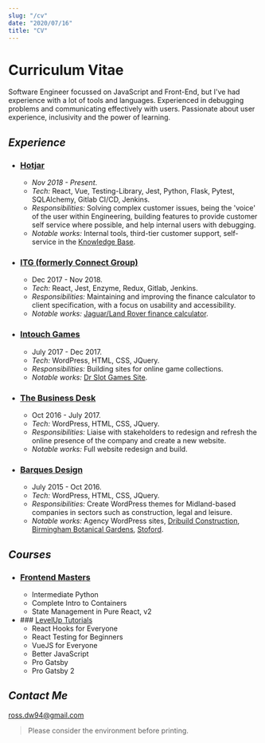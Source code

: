 ```yaml
---
slug: "/cv"
date: "2020/07/16"
title: "CV"
---
```

# Curriculum Vitae

Software Engineer focussed on JavaScript and Front-End, but I've had experience with a lot of tools and languages. Experienced in debugging problems and communicating effectively with users. Passionate about user experience, inclusivity and the power of learning.

## _Experience_

* ### [Hotjar](https://www.hotjar.com)
  - _Nov 2018 - Present_.
  - _Tech:_ React, Vue, Testing-Library, Jest, Python, Flask, Pytest, SQLAlchemy, Gitlab CI/CD, Jenkins.
  - _Responsibilities:_ Solving complex customer issues, being the 'voice' of the user within Engineering, building features to provide customer self service where possible, and help internal users with debugging.
  - _Notable works:_ Internal tools, third-tier customer support, self-service in the [Knowledge Base](https://help.hotjar.com).

* ### [ITG (formerly Connect Group)](https://www.itg.co.uk/)
  - Dec 2017 - Nov 2018.
  - _Tech:_ React, Jest, Enzyme, Redux, Gitlab, Jenkins.
  - _Responsibilities:_ Maintaining and improving the finance calculator to client specification, with a focus on usability and accessibility.
  - _Notable works:_ [Jaguar/Land Rover finance calculator](https://www.landrover.co.uk/offers-and-finance/finance-calculator.html#/models).

* ### [Intouch Games](https://www.intouchgames.co.uk/)
  - July 2017 - Dec 2017.
  - _Tech:_ WordPress, HTML, CSS, JQuery.
  - _Responsibilities:_ Building sites for online game collections.
  - _Notable works:_ [Dr Slot Games Site](https://www.drslot.co.uk).


* ### [The Business Desk](https://www.thebusinessdesk.com/)
  - Oct 2016 - July 2017.
  - _Tech:_ WordPress, HTML, CSS, JQuery.
  - _Responsibilities:_ Liaise with stakeholders to redesign and refresh the online presence of the company and create a new website.
  - _Notable works:_ Full website redesign and build.

* ### [Barques Design](https://www.barques.co.uk/)
  - July 2015 - Oct 2016.
  - _Tech:_ WordPress, HTML, CSS, JQuery.
  - _Responsibilities:_ Create WordPress themes for Midland-based companies in sectors such as construction, legal and leisure.
  - _Notable works:_ Agency WordPress sites, [Dribuild Construction](https://dribuild.barquestest.uk/), [Birmingham Botanical Gardens](https://www.birminghambotanicalgardens.org.uk/), [Stoford](https://www.stoford.com/).

## _Courses_

* ### [Frontend Masters](https://frontendmasters.com/)
  - Intermediate Python
  - Complete Intro to Containers
  - State Management in Pure React, v2
* ### [LevelUp Tutorials](https://www.leveluptutorials.com/)
  - React Hooks for Everyone
  - React Testing for Beginners
  - VueJS for Everyone
  - Better JavaScript
  - Pro Gatsby
  - Pro Gatsby 2  

## _Contact Me_
ross.dw94@gmail.com

> Please consider the environment before printing.